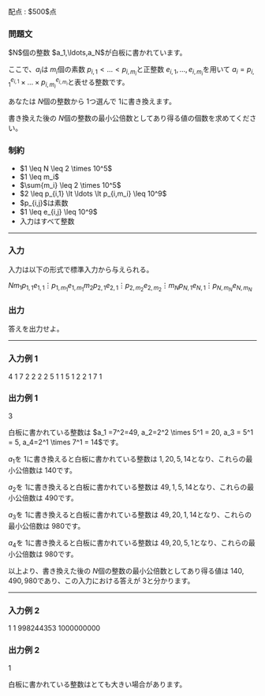 
<div>

<span>

<span>

<p>
配点 : $500$点
</p>

<div>

<section>

### **問題文**

<p>
$N$個の整数 $a_1,\ldots,a_N$が白板に書かれています。

ここで、$a_i$は $m_i$個の素数 $p_{i,1} \lt \ldots \lt p_{i,m_i}$と正整数 $e_{i,1},\ldots,e_{i,m_i}$を用いて $a_i = p_{i,1}^{e_{i,1}} \times \ldots \times p_{i,m_i}^{e_{i,m_i}}$と表せる整数です。

あなたは $N$個の整数から $1$つ選んで $1$に書き換えます。

書き換えた後の $N$個の整数の最小公倍数としてあり得る値の個数を求めてください。
</p>

</section>

</div>

<div>

<section>

### **制約**

<ul>

<li>
$1 \leq N \leq 2 \times 10^5$
</li>

<li>
$1 \leq m_i$
</li>

<li>
$\sum{m_i} \leq 2 \times 10^5$
</li>

<li>
$2 \leq p_{i,1} \lt \ldots \lt p_{i,m_i} \leq 10^9$
</li>

<li>
$p_{i,j}$は素数
</li>

<li>
$1 \leq e_{i,j} \leq 10^9$
</li>

<li>
入力はすべて整数
</li>

</ul>

</section>

</div>

---

<div>

<div>

<section>

### **入力**

<p>
入力は以下の形式で標準入力から与えられる。
</p>

<div>

$N$$m_1$$p_{1,1}$$e_{1,1}$$\vdots$$p_{1,m_1}$$e_{1,m_1}$$m_2$$p_{2,1}$$e_{2,1}$$\vdots$$p_{2,m_2}$$e_{2,m_2}$$\vdots$$m_N$$p_{N,1}$$e_{N,1}$$\vdots$$p_{N,m_N}$$e_{N,m_N}$
</div>

</section>

</div>

<div>

<section>

### **出力**

<p>
答えを出力せよ。
</p>

</section>

</div>

</div>

---

<div>

<section>

### **入力例 1**

<div>

4
1
7 2
2
2 2
5 1
1
5 1
2
2 1
7 1

</div>

</section>

</div>

<div>

<section>

### **出力例 1**

<div>

3

</div>

<p>
白板に書かれている整数は $a_1 =7^2=49, a_2=2^2 \times 5^1 = 20, a_3 = 5^1 = 5, a_4=2^1 \times 7^1 = 14$です。

$a_1$を $1$に書き換えると白板に書かれている整数は $1,20,5,14$となり、これらの最小公倍数は $140$です。

$a_2$を $1$に書き換えると白板に書かれている整数は $49,1,5,14$となり、これらの最小公倍数は $490$です。

$a_3$を $1$に書き換えると白板に書かれている整数は $49,20,1,14$となり、これらの最小公倍数は $980$です。

$a_4$を $1$に書き換えると白板に書かれている整数は $49,20,5,1$となり、これらの最小公倍数は $980$です。

以上より、書き換えた後の $N$個の整数の最小公倍数としてあり得る値は $140,490,980$であり、この入力における答えが $3$と分かります。
</p>

</section>

</div>

---

<div>

<section>

### **入力例 2**

<div>

1
1
998244353 1000000000

</div>

</section>

</div>

<div>

<section>

### **出力例 2**

<div>

1

</div>

<p>
白板に書かれている整数はとても大きい場合があります。
</p>

</section>

</div>

</span>

</span>

</div>

